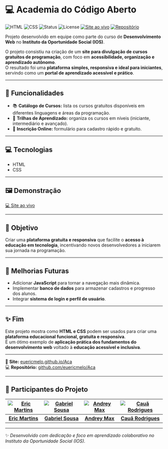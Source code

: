 # 💻 Academia do Código Aberto

![HTML](https://img.shields.io/badge/HTML-E34F26?style=for-the-badge&logo=html5&logoColor=white)
![CSS](https://img.shields.io/badge/CSS-1572B6?style=for-the-badge&logo=css3&logoColor=white)
![Status](https://img.shields.io/badge/Status-Concluído-brightgreen?style=for-the-badge)
![License](https://img.shields.io/badge/License-MIT-blue?style=for-the-badge)
[![Site ao vivo](https://img.shields.io/badge/Site%20ao%20vivo-💻-orange?style=for-the-badge)](https://euericmelo.github.io/Aca/)
[![Repositório](https://img.shields.io/badge/GitHub-Aca-black?style=for-the-badge&logo=github)](https://github.com/euericmelo/Aca)

Projeto desenvolvido em equipe como parte do curso de **Desenvolvimento Web** no **Instituto da Oportunidade Social (IOS)**.  

O projeto consistiu na criação de um **site para divulgação de cursos gratuitos de programação**, com foco em **acessibilidade, organização e aprendizado autônomo**.  
O resultado foi uma **plataforma simples, responsiva e ideal para iniciantes**, servindo como um **portal de aprendizado acessível e prático**.

---

## 🌟 Funcionalidades

- 📚 **Catálogo de Cursos:** lista os cursos gratuitos disponíveis em diferentes linguagens e áreas da programação.  
- 🧠 **Trilhas de Aprendizado:** organiza os cursos em níveis (iniciante, intermediário e avançado).  
- 📝 **Inscrição Online:** formulário para cadastro rápido e gratuito.  

---

## 💻 Tecnologias

- HTML  
- CSS  

---

## 🖼️ Demonstração

[💻 Site ao vivo](https://euericmelo.github.io/Aca/)  

---

## 🎯 Objetivo

Criar uma **plataforma gratuita e responsiva** que facilite o **acesso à educação em tecnologia**, incentivando novos desenvolvedores a iniciarem sua jornada na programação.  

---

## 🔧 Melhorias Futuras

- Adicionar **JavaScript** para tornar a navegação mais dinâmica.  
- Implementar **banco de dados** para armazenar cadastros e progresso dos alunos.  
- Integrar **sistema de login e perfil de usuário**.  

---

## ✨ Fim

Este projeto mostra como **HTML e CSS** podem ser usados para criar uma **plataforma educacional funcional, gratuita e responsiva**.  
É um ótimo exemplo de **aplicação prática dos fundamentos do desenvolvimento web** voltado à **educação acessível e inclusiva**.

---

🔗 **Site:** [euericmelo.github.io/Aca](https://euericmelo.github.io/Aca)  
💻 **Repositório:** [github.com/euericmelo/Aca](https://github.com/euericmelo/Aca)  

---

## 👥 Participantes do Projeto

| [![Eric Martins](https://github.com/euericmelo.png?size=100)](https://github.com/euericmelo) | [![Gabriel Sousa](https://github.com/srochagabriel.png?size=100)](https://github.com/srochagabriel) | [![Andrey Max](https://github.com/euericmelo.png?size=100)](https://github.com/euericmelo) | [![Cauã Rodrigues](https://github.com/euericmelo.png?size=100)](https://github.com/euericmelo) |
|:--:|:--:|:--:|:--:|
| **[Eric Martins](https://github.com/euericmelo)** | **[Gabriel Sousa](https://github.com/srochagabriel)** | **[Andrey Max](https://github.com/euericmelo)** | **[Cauã Rodrigues](https://github.com/euericmelo)** |

---

✨ *Desenvolvido com dedicação e foco em aprendizado colaborativo no Instituto da Oportunidade Social (IOS).*  